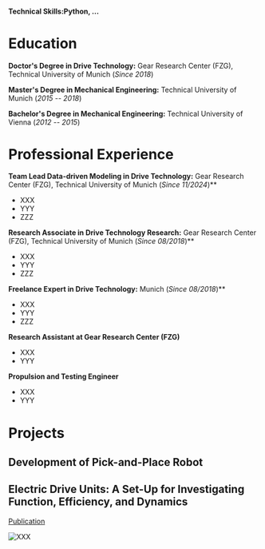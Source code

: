 #### Technical Skills:Python, ...

# Education
**Doctor's Degree in Drive Technology:** Gear Research Center (FZG), Technical University of Munich (_Since 2018_)

**Master's Degree in Mechanical Engineering:** Technical University of Munich (_2015 -- 2018_)

**Bachelor's Degree in Mechanical Engineering:** Technical University of Vienna (_2012 -- 2015_)

# Professional Experience
**Team Lead Data-driven Modeling in Drive Technology:** Gear Research Center (FZG), Technical University of Munich (_Since 11/2024_)**
- XXX
- YYY
- ZZZ

**Research Associate in Drive Technology Research:** Gear Research Center (FZG), Technical University of Munich (_Since 08/2018_)**
- XXX
- YYY
- ZZZ

**Freelance Expert in Drive Technology:** Munich (_Since 08/2018_)**
- XXX
- YYY
- ZZZ

**Research Assistant at Gear Research Center (FZG)**
- XXX
- YYY

**Propulsion and Testing Engineer**
- XXX
- YYY

# Projects

## Development of Pick-and-Place Robot

## Electric Drive Units: A Set-Up for Investigating Function, Efficiency, and Dynamics
[Publication](https://www.mdpi.com/2624-8921/6/3/67)

![XXX](/assets/Portraitfoto_LukasPointner.jpg)
